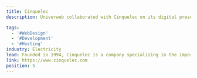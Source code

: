 ```yaml
---
title: Cinquelec
description: Univerweb collaborated with Cinquelec on its digital presence. We created the website and we provide hosting.

tags:
  - '#WebDesign'
  - '#Development'
  - '#Hosting'
industry: Electricity
lead: Founded in 1994, Cinquelec is a company specializing in the import and distribution of electrical equipment for the building and industry, industrial, tertiary and public lighting, VDI networks, technical alarms, assembly of cabinets and boxes.
link: https://www.cinquelec.com
position: 5
---
```

